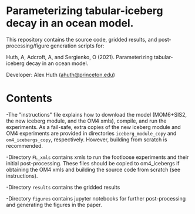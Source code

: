 # Parameterizing tabular-iceberg decay in an ocean model.

This repository contains the source code, gridded results, and post-processing/figure generation scripts for:

Huth, A, Adcroft, A, and Sergienko, O (2021). Parameterizing tabular-iceberg decay in an ocean model.

Developer: Alex Huth (ahuth@princeton.edu)

# Contents

-The "instructions" file explains how to download the model (MOM6+SIS2, the new iceberg module, and the OM4 xmls), compile, and run the experiments. As a fail-safe, extra copies of the new iceberg module and OM4 experiments are provided in directories `iceberg_module_copy` and `om4_icebergs_copy`, respectively. However, building from scratch is recommended.

-Directory `FL_xmls` contains xmls to run the footloose experiments and their initial post-processing. These files should be copied to om4_icebergs if obtaining the OM4 xmls and building the source code from scratch (see instructions).

-Directory `results` contains the gridded results

-Directory `figures` contains jupyter notebooks for further post-processing and generating the figures in the paper.
